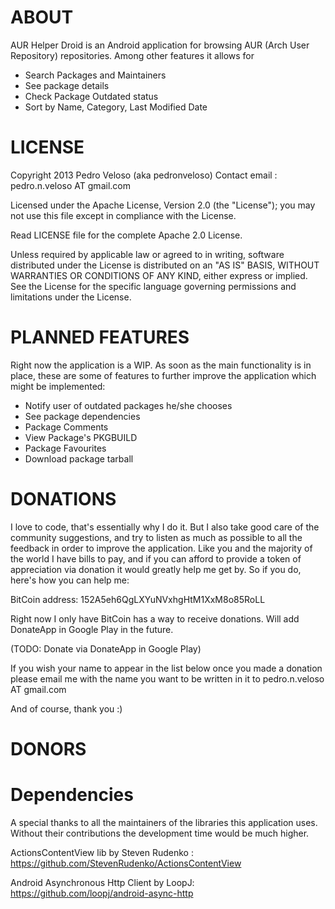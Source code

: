 # ABOUT #

AUR Helper Droid is an Android application for browsing AUR (Arch User Repository) repositories.
Among other features it allows for

* Search Packages and Maintainers
* See package details
* Check Package Outdated status
* Sort by Name, Category, Last Modified Date

# LICENSE #

Copyright 2013 Pedro Veloso (aka pedronveloso)
Contact email : pedro.n.veloso AT gmail.com

Licensed under the Apache License, Version 2.0 (the "License");
you may not use this file except in compliance with the License.

Read LICENSE file for the complete Apache 2.0 License.

Unless required by applicable law or agreed to in writing, software
distributed under the License is distributed on an "AS IS" BASIS,
WITHOUT WARRANTIES OR CONDITIONS OF ANY KIND, either express or implied.
See the License for the specific language governing permissions and
limitations under the License.

# PLANNED FEATURES #

Right now the application is a WIP. As soon as the main functionality is in place, these are some of features to further improve the application which might be implemented:

* Notify user of outdated packages he/she chooses
* See package dependencies
* Package Comments
* View Package's PKGBUILD
* Package Favourites
* Download package tarball


# DONATIONS #

I love to code, that's essentially why I do it. But I also take good care of the community suggestions, and try to listen as much as possible to all the feedback in order to improve the application. Like you and the majority of the world I have bills to pay, and if you can afford to provide a token of appreciation via donation it would greatly help me get by. So if you do, here's how you can help me:

BitCoin address: 152A5eh6QgLXYuNVxhgHtM1XxM8o85RoLL

Right now I only have BitCoin has a way to receive donations. Will add DonateApp in Google Play in the future.

(TODO: Donate via DonateApp in Google Play)

If you wish your name to appear in the list below once you made a donation please email me with the name you want to be written in it to pedro.n.veloso AT gmail.com

And of course, thank you :)

# DONORS #

# Dependencies #

A special thanks to all the maintainers of the libraries this application uses. Without their contributions the development time would be much higher.

ActionsContentView lib by Steven Rudenko :
https://github.com/StevenRudenko/ActionsContentView

Android Asynchronous Http Client by LoopJ:
https://github.com/loopj/android-async-http

